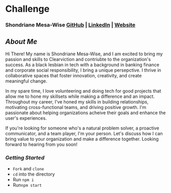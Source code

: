 # Challenge

### Shondriane Mesa-Wise [GitHub](https://github.com/shondriane) | [LinkedIn](https://www.linkedin.com/in/shondriane-mesa-wise/) | [Website](https://shondriane.com)

## **_About Me_**

Hi There! My name is Shondriane Mesa-Wise, and I am excited to bring my passion and skills to Clearviction and contriubte to the organization's success.
As a black lesbian in tech with a background in banking finance and corporate social responsibility, I bring a unique persepctive.
I thrive in collaborative spaces that foster innovation, creativity, and create meaningful change.

In my spare time, I love volunteering and doing tech for good projects that allow me to hone my skillsets while making a difference and an impact.
Throughout my career, I've honed my skills in building relationships, motivating cross-functional teams, and driving positive growth.
I'm passionate about helping organizations acheive their goals and enhance the user's experiences.

If you're looking for someone who's a natural problem solver, a proactive communicator, and a team player, I'm your person. 
Let's discuss how I can bring value to your organization and make a difference together. 
Looking forward to hearing from you soon!




### **_Getting Started_**
- `Fork` and `clone`
- `cd` into the directory
- Run `npm i`
- Run`npm start`




